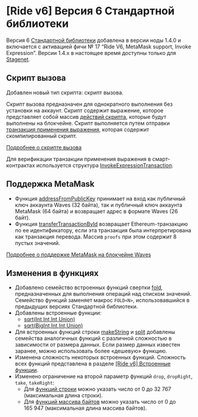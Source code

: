 # [Ride v6] Версия 6 Стандартной библиотеки

Версия 6 [Стандартной библиотеки](/ru/ride/script/standard-library) добавлена в версии ноды 1.4.0 и включается с активацией фичи №&nbsp;17 “Ride V6, MetaMask support, Invoke Expression”. Версии 1.4.x в настоящее время доступны только для [Stagenet](/ru/blockchain/blockchain-network/).

## Скрипт вызова

Добавлен новый тип скрипта: скрипт вызова.

Скрипт вызова предназначен для однократного выполнения без установки на аккаунт. Скрипт содержит выражение, которое представляет собой массив [действий скрипта](/ru/ride/structures/script-actions/), которые будут выполнены на блокчейне. Скрипт выполняется путем отправки [транзакция применения выражения](/ru/blockchain/transaction-type/invoke-expression-transaction), которая содержит скомпилированный скрипт.

[Подробнее о скрипте вызова](/ru/ride/v6/script/script-types/call-script)

Для верификации транзакции применения выражения в смарт-контрактах используется структура [InvokeExpressionTransaction](/ru/ride/v6/structures/transaction-structures/invoke-expression-transaction).

## Поддержка MetaMask

* Функция [addressFromPublicKey](/ru/ride/v6/functions/built-in-functions/converting-functions#addressfrompublickey-bytevector-address) принимает на вход как публичный ключ аккаунта Waves (32 байта), так и публичный ключ аккаунта MetaMask (64 байта) и возвращает адрес в формате Waves (26 байт).
* Функция [transferTransactionById](/ru/ride/functions/built-in-functions/blockchain-functions#transfertransactionbyid) возвращает Ethereum-транзакцию по ее идентификатору, если эта транзакция была интерпретирована как транзакция перевода. Массив `proofs` при этом содержит 8 пустых значений.

[Подробнее о поддержке MetaMask на блокчейне Waves](/ru/keep-in-touch/metamask)

## Изменения в функциях

* Добавлено семейство встроенных функций свертки [fold](/ru/ride/v6/functions/built-in-functions/fold-functions), предназначенных для выполнения операций над списком значений. Семейство функций заменяет макрос `FOLD<N>`, использовавшийся в предыдущих версиях Стандартной библиотеки.
* Добавлены встроенные функции:
   * [sqrt(Int,Int,Int,Union)](/ru/ride/v6/functions/built-in-functions/math-functions#sqrt)
   * [sqrt(BigInt,Int,Int,Union)](/ru/ride/v6/functions/built-in-functions/math-functions#sqrtbigint)
* Для встроенных функций строки [makeString](/ru/ride/v6/functions/built-in-functions/string-functions#makestring-list-string-string-string) и [split](/ru/ride/v6/functions/built-in-functions/string-functions#split-string-string-list-string) добавлены семейства аналогичных функций с различной сложностью в зависимости от размера данных. Если размер данных известен заранее, можно использовать более «дешевую» функцию.
* Изменена сложность некоторых встроенных функций. Сложность всех функций представлена в разделе [[Ride v6] Встроенные функции](/ru/ride/v6/functions/built-in-functions/).
* Изменено ограничение на второй параметр функций `drop`, `dropRight`, `take`, `takeRight`:
   * Для [функций строки](/ru/ride/v6/functions/built-in-functions/string-functions) можно указать число от 0 до 32&nbsp;767 (максимальная длина строки).
   * Для [функций массива байтов](/ru/ride/v6/functions/built-in-functions/byte-array-functions) можно указать число от 0 до 165&nbsp;947 (максимальная длина массива байтов).
